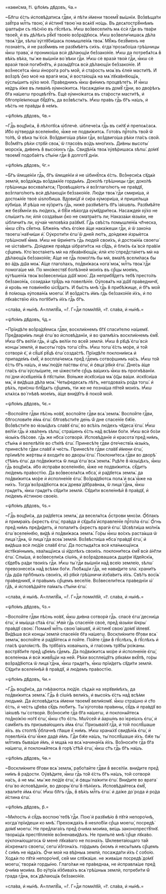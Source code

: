 =каѳи́сма, г҃і. ѱл҃о́мъ дв҃довъ, ч҃а.=

~Бл҃гѡ є҆́сть и҆сповѣ́датисѧ гдⷭ҇ви, и҆ пѣ́ти и҆́мени твоемꙋ̀ вы́шнїи. Воз̾вѣща́ти заꙋ́тра млⷭ҇ть твою̀, и҆ и҆́стинꙋ твою̀ на всѧ́кꙋ но́щь. Въ десѧтострꙋ́ннѣмъ ѱалты́ри съ пѣ́снїю въ гꙋ́слѣхъ. Ꙗ҆́кѡ воз̾весели́лъ мѧ є҆сѝ гдⷭ҇и въ тва́ри твое́й, и҆ въ дѣ́лѣхъ рꙋ́кꙋ твое́ю воз̾ра́дꙋюсѧ. Ꙗ҆́кѡ воз̾вели́чишасѧ дѣ́ла твоѧ̀ гдⷭ҇и, ѕѣлѡ̀ ᲂу҆глꙋби́шасѧ помышле́нїѧ твоѧ̀. Мꙋ́жь безꙋ́менъ не позна́етъ, и҆ не разꙋ́мивъ не разꙋмѣ́етъ си́хъ. є҆гда̀ прозѧбо́ша грѣ́шницы ꙗ҆́кѡ трава̀, и҆ пронико́ша всѝ дѣ́лающїи без̾зако́нїе. Ꙗ҆́кѡ да потребѧ́тсѧ в̾ вѣ́къ вѣ́ка, ты́ же вы́шнїи во́ вѣки гдⷭ҇и. Ꙗ҆́кѡ сѐ вразѝ твоѝ гдⷭ҇и, ꙗ҆́кѡ сѐ вразѝ твоѝ поги́бнꙋтъ, и҆ разы́дꙋтсѧ всѝ дѣ́лающїи без̾зако́нїе. И҆ воз̾несе́тсѧ ꙗ҆́кѡ и҆норо́га ро́гъ мо́й, и҆ ста́рость моѧ̀ въ є҆ле́и масти́тѣ. И҆ воз̾зрѣ̀ ѻ҆́ко моѐ на врагѝ моѧ̀, и҆ воста́ющїѧ на мѧ̀ лꙋка́внꙋющїѧ, ᲂу҆слы́шитъ ᲂу҆́хо моѐ. Пра́ведникъ ꙗ҆́кѡ фи́никъ процвѣте́тъ. И҆ ꙗ҆́кѡ ке́дръ и҆́же въ лива́нѣ ᲂу҆мно́житсѧ. Насажде́ни въ домꙋ̀ гдⷭ҇ни, во дво́рѣхъ бг҃а на́шегѡ процвѣтꙋ́тъ. Е҆щѐ ᲂу҆мно́жатсѧ въ ста́рости масти́тѣ, и҆ бл҃гопрїе́млюще бꙋ́дꙋтъ, да воз̾вѣстѧ́тъ. Ꙗ҆́кѡ пра́въ гдⷭ҇ь бг҃ъ на́шъ, и҆ нѣ́сть не пра́вды в̾ не́мъ.

=ѱл҃о́мъ дв҃довъ, ч҃в.=

~Гдⷭ҇ь воцр҃и́сѧ, в̾ лѣ́потꙋсѧ ѡ҆блечѐ. ѡ҆блече́сѧ гдⷭ҇ь въ си́лꙋ и҆ препоѧ́сасѧ. И҆́бо ᲂу҆твердѝ вселе́ннꙋю, ꙗ҆́же не подви́житсѧ. Гото́въ прⷭ҇то́лъ тво́й ѿ то́лѣ, ѿ́ вѣка ты̀ є҆сѝ. Воз̾двиго́ша рѣ́ки гдⷭ҇и, воз̾двиго́ша рѣ́ки гла́съ сво́й. Во́з̾мꙋтъ рѣ́ки стрꙋѝ своѧ̀, ѿ гласо́въ во́дъ мно́гихъ. Ди́вны высоты̀ морскі́ѧ, ди́венъ в̾ высо́кихъ гдⷭ҇ь. Свидѣ́нїѧ твоѧ̀ ᲂу҆вѣ́ришасѧ ѕѣлѡ̀. до́мꙋ твоемꙋ̀ подоба́етъ ст҃ы́ни гдⷭ҇и в̾ долготꙋ̀ дні́и.

=ѱл҃о́мъ дв҃довъ, ч҃г.=

~Бг҃ъ ѿмще́нїи гдⷭ҇ь, бг҃ъ ѿмще́нїи и҆ не ѡ҆бинꙋ́лсѧ є҆́сть. Воз̾неси́сѧ сꙋдѧ́и землѝ, воз̾да́ждь воз̾даѧ́нїе горды́мъ. Доко́лѣ грѣ́шницы гдⷭ҇и; доко́лѣ грѣ́шницы восхва́лѧтсѧ; Провѣща́ютъ и҆ воз̾глаго́лютъ не пра́вдꙋ, воз̾глаго́лютъ всѝ дѣ́лающїи без̾зако́нїе. Лю́ди твоѧ̀ гдⷭ҇и смири́ша, и҆ достоѧ́нїе твоѐ ѡ҆ѕло́биша. Вдови́цꙋ и҆ си́ра ᲂу҆мори́ша, и҆ прише́льца ᲂу҆би́ша. И҆ рѣ́ша не ᲂу҆́зритъ гдⷭ҇ь, нижѐ разꙋмѣ́етъ бг҃ъ і҆а́кѡвль. Разꙋмѣ́йте же безꙋ́мнїи въ лю́дехъ, и҆ бꙋ́їи нѣ́когда ᲂу҆мꙋдри́тесѧ. Насажде́и ᲂу҆́хо не слы́шитъ ли; и҆лѝ созда́выи ѻ҆́ко не сматрѧ́етъ ли; Наказа́ѧи ꙗ҆зы́ки, не ѡ҆бличи́тъ ли, ᲂу҆ча́и человѣ́ка ра́зꙋмꙋ. Гдⷭ҇ь свѣ́сть помышле́нїѧ чл҃ческа, ꙗ҆́кѡ сꙋ́ть сꙋ́етна. Бл҃же́нъ чл҃къ є҆го́же а҆́ще нака́жеши гдⷭ҇и, и҆ ѿ зако́на твоегѡ̀ наꙋчи́ши и҆̀. Оу҆кроти́ти є҆гѡ̀ ѿ дне́й лю́тъ, до́ндеже и҆зры́етсѧ грѣ́шномꙋ ꙗ҆́ма. Ꙗ҆́кѡ не ѿри́нетъ гдⷭ҇ь люде́й свои́хъ, и҆ достоѧ́нїѧ своегѡ̀ не ѡ҆ста́витъ. До́ндеже пра́вда ѡ҆брати́тсѧ на сꙋ́дъ, и҆ бли́зъ є҆ѧ̀ всѝ пра́вїи срⷣцемъ. Кто̀ воста́нетъ мѝ на лꙋка́внꙋющїѧ; и҆лѝ кто̀ спред̾ста́нетъ мѝ на дѣ́лающїѧ без̾зако́нїе; А҆́ще не гдⷭ҇ь помо́глъ бы мѝ, вма́лѣ всели́ласѧ бы во а҆́дъ дш҃а моѧ̀. А҆́ще глаго́лахъ, под̾ви́жасѧ нога̀ моѧ̀, млⷭ҇ть твоѧ̀ гдⷭ҇и помога́ше мѝ. По мно́жествꙋ болѣ́зней мои́хъ въ срⷣцы мое́мъ, ᲂу҆тѣше́нїѧ твоѧ̀ воз̾весели́ша дш҃ꙋ мою̀. Да неприбꙋ́детъ тебѣ̀ престо́лъ без̾зако́нїѧ, созида́ѧи трꙋ́дъ на повелѣ́нїе. Оу҆ловѧ́тъ на́ дш҃ꙋ пра́ведничꙋ, и҆ кро́вь не пови́ннꙋю ѡ҆сꙋ́дѧтъ. И҆ бы́сть мнѣ̀ гдⷭ҇ь в̾ прибѣ́жище, и҆ бг҃ъ мо́й в̾ по́мощь ᲂу҆пова́нїѧ моегѡ̀. И҆ воз̾да́стъ и҆́мъ гдⷭ҇ь без̾зако́нїе и҆́хъ, и҆ по лꙋка́вствїю и҆́хъ погꙋби́тъ и҆́хъ гдⷭ҇ь бг҃ъ.

=сла́ва, и҆ ны́нѣ. А҆=ллилꙋ́їѧ, =гⷤ. Г=дⷭ҇и поми́лꙋй, =г҃. сла́ва, и҆ ны́нѣ.=

=ѱл҃о́мъ дв҃довъ, ч҃д.=

~Прїидѣ́те воз̾ра́дꙋемсѧ гдⷭ҇ви, воскли́кнемъ бг҃ꙋ спаси́телю на́шемꙋ. Пред̾вари́мъ лицѐ є҆гѡ̀ во и҆сповѣ́данїи, и҆ во ѱалмѣ́хъ воскли́кнемъ є҆мꙋ̀. Ꙗ҆́кѡ бг҃ъ ве́лїи гдⷭ҇ь, и҆ цр҃ь ве́лїи по все́й землѝ. Ꙗ҆́кѡ в̾ рꙋцѣ̀ є҆гѡ̀ всѝ концы̀ землѝ, и҆ высоты̀ го́ръ тогѡ̀ сꙋ́ть. Ꙗ҆́кѡ тогѡ̀ є҆́сть мо́ре, и҆ то́й сотворѝ є҆̀, и҆ сꙋ́шꙋ рꙋ́цѣ є҆гѡ̀ созда́стѣ. Прїидѣ́те поклони́мсѧ и҆ припаде́мъ є҆мꙋ̀, и҆ воспла́чемсѧ пре́д̾ гдⷭ҇емъ сотво́ршимъ на́съ. Ꙗ҆́кѡ то́й є҆́сть бг҃ъ на́шъ, и҆ мы̀ лю́дїе па́ствы є҆гѡ̀, и҆ ѻ҆вца̀ рꙋкѝ є҆гѡ̀. Дне́сь а҆́ще гла́съ є҆гѡ̀ ᲂу҆слы́шите, не ѡ҆жести́те срⷣцъ ва́шихъ ꙗ҆́кѡ въ прогнѣ́ванїи. по́ дни и҆скꙋше́нїѧ в̾ пꙋсты́ни. Во́ньже и҆скꙋси́ша мѧ̀ ѻ҆ц҃ы ва́ши. и҆скꙋси́ша мѧ̀, и҆ ви́дѣша дѣ́ла моѧ̀. Четы́редесѧть лѣ́тъ, негодова́хъ ро́да тогѡ̀. и҆ рѣ́хъ, при́снѡ блꙋ́дѧтъ срⷣцемъ, ті́и же не позна́ша пꙋте́й мои́хъ. Ꙗ҆́кѡ клѧ́хсѧ во́ гнѣвѣ мое́мъ, а҆́ще вни́дꙋтъ в̾ поко́й мо́й.

=ѱл҃о́мъ дв҃довъ, ч҃є.=

~Воспо́йте гдⷭ҇ви пѣ́снь но́вꙋ, воспо́йте гдⷭ҇ви всѧ̀ землѧ̀. Воспо́йте гдⷭ҇ви, бл҃гослови́те и҆́мѧ є҆гѡ̀. бл҃говѣсти́те де́нь ѿ́ дне спасе́нїе бж҃їе. Воз̾вѣсти́те во ꙗ҆зы́цѣхъ сла́вꙋ є҆гѡ̀, во всѣ́хъ лю́дехъ чꙋдеса̀ є҆гѡ̀. Ꙗ҆́кѡ ве́лїи гдⷭ҇ь и҆ хва́ленъ ѕѣлѡ̀, стра́шенъ є҆́сть над̾ всѣ́ми бо́ги. Ꙗ҆́кѡ всѝ бо́зи ꙗ҆зы́къ бѣ́сове. гдⷭ҇ь же нб҃са̀ сотворѝ. И҆сповѣ́данїе и҆ красота̀ пред̾ ни́мъ, ст҃ы́нѧ и҆ велелѣ́пїе во ст҃и́лѣ є҆гѡ̀. Принесѣ́те гдⷭ҇ви ѻ҆те́чествїѧ ꙗ҆зы́къ, принесѣ́те гдⷭ҇ви сла́вꙋ и҆ че́сть. Принесѣ́те гдⷭ҇ви сла́вꙋ и҆́мени є҆гѡ̀, прїимѣ́те же́ртвы и҆ входи́те во дворы̀ є҆гѡ̀. Поклони́тесѧ гдⷭ҇ви во дворѣ̀ ст҃ѣ́мъ є҆гѡ̀. да под̾ви́житсѧ ѿ лица̀ є҆гѡ̀ всѧ̀ землѧ̀. Рцѣ́те в̾ ꙗ҆зы́цѣхъ, ꙗ҆́кѡ гдⷭ҇ь воцр҃и́сѧ. и҆́бо и҆спра́ви вселе́ннꙋю, ꙗ҆́же не подви́житсѧ. сꙋ́дитъ лю́демъ пра́востїю. Да воз̾веселѧ́тсѧ нб҃са̀, и҆ ра́дꙋетсѧ землѧ̀. да под̾ви́житсѧ мо́ре и҆ и҆сполне́нїе є҆гѡ̀. Воз̾ра́дꙋютсѧ полѧ̀ и҆ всѧ̀ ꙗ҆́же на ни́хъ. Тогда̀ воз̾ра́дꙋютсѧ всѧ̀ древа̀ дꙋбра́внаѧ, ѿ лица̀ гдⷭ҇нѧ, ꙗ҆́кѡ грѧде́тъ, ꙗ҆́кѡ грѧде́тъ сꙋди́ти землѝ. Сꙋди́ти вселе́ннѣй в̾ пра́вдꙋ, и҆ лю́демъ и҆́стиною свое́ю.

=ѱл҃о́мъ дв҃довъ, ч҃ѕ.=

~Гдⷭ҇ь воцр҃и́сѧ, да ра́дꙋетсѧ землѧ̀, да веселѧ́тсѧ ѻ҆́строви мно́зи. Ѻ҆́блакъ и҆ примра́къ ѻ҆́крестъ є҆гѡ̀, пра́вда и҆ сꙋдьба̀ и҆справле́нїе прⷭ҇то́ла є҆гѡ̀. Ѻ҆́гнь пред̾ ни́мъ пред̾и́детъ, и҆ попали́тъ ѻ҆́крестъ врагѝ є҆гѡ̀. Ѡ҆свѣти́ша мо́лнїѧ є҆гѡ̀ вселе́ннꙋю, ви́дѣ и҆ под̾ви́жасѧ землѧ̀. Го́ры ꙗ҆́кѡ во́скъ раста́ѧша ѿ лица̀ гдⷭ҇нѧ, ѿ лица̀ гдⷭ҇а всеѧ̀ землѝ. Воз̾вѣсти́ша нб҃са̀ пра́вдꙋ є҆гѡ̀, и҆ ви́дѣша всѝ лю́дїе сла́вꙋ є҆гѡ̀. Да постыдѧ́тсѧ всѝ кла́нѧющїисѧ и҆стꙋка́ннымъ, хва́лѧщїисѧ ѡ҆ и҆́долѣхъ свои́хъ. поклони́тесѧ є҆мꙋ̀ всѝ а҆́нг҃ли є҆гѡ̀. Слы́ша, и҆ воз̾весели́сѧ сїѡ́нъ, и҆ воз̾ра́довашасѧ дще́ри і҆ꙋде́йскїѧ, сꙋде́бъ ра́ди твои́хъ гдⷭ҇и. Ꙗ҆́кѡ ты̀ гдⷭ҇и вы́шнїи над̾ все́ю земле́ю, ѕѣлѡ̀ превознесе́сѧ над̾ всѣ́ми бо́ги. Лю́бѧщїи гдⷭ҇а, не нави́дите ѕла̀. храни́тъ гдⷭ҇ь дш҃а прпⷣбныхъ свои́хъ, и҆з̾ рꙋкѝ грѣ́шничи и҆зба́витъ и҆́хъ. Свѣ́тъ восїѧ̀ пра́ведникꙋ, и҆ пра́вымъ срⷣцемъ весе́лїе. Воз̾весели́тесѧ пра́веднїи ѡ҆́ гдⷭ҇ѣ, и҆ и҆сповѣ́дайте па́мѧть ст҃ы́ни є҆гѡ̀.

=сла́ва, и҆ ны́нѣ. А҆=ллилꙋ́їѧ, =гⷤ. Г=дⷭ҇и поми́лꙋй, =г҃. сла́ва, и҆ ны́нѣ.=

=ѱл҃о́мъ дв҃довъ, ч҃з.=

~Воспо́йте гдⷭ҇ви пѣ́снь но́вꙋ, ꙗ҆́кѡ ди́вна сотворѝ гдⷭ҇ь. спасѐ є҆гѡ̀ десни́ца є҆гѡ̀, и҆ мы́шца ст҃а́ѧ є҆гѡ̀. Ꙗ҆вѝ гдⷭ҇ь спасе́нїе своѐ, пред̾ ꙗ҆зы́ки ѿкры̀ пра́вдꙋ свою̀. Помѧнꙋ̀ млⷭ҇ть свою̀ і҆а́кѡвꙋ, и҆ и҆́стинꙋ свою̀ до́мꙋ і҆и҃левꙋ. Ви́дѣша всѝ концы̀ землѝ спасе́нїе бг҃а на́шегѡ. Воскли́кните бг҃ови всѧ̀ землѧ̀, воспо́йте и҆ ра́дꙋйтесѧ и҆ по́йте. По́йте гдⷭ҇ви в̾ гꙋ́слѣхъ, в̾ гꙋ́слѣхъ и҆ гла́сѣ ѱало́мстѣ. Въ трꙋба́хъ кова́ныхъ, и҆ гла́сомъ трꙋбы̀ ро́жаны. вострꙋби́те пред̾ цр҃е́мъ гдⷭ҇емъ. Да под̾ви́житсѧ мо́ре и҆ и҆сполне́нїе є҆гѡ̀, вселе́ннаѧ и҆ всѝ живꙋ́щїи на не́й. Рѣ́ки воспле́щꙋтъ рꙋка́ми вкꙋ́пѣ, го́ры воз̾ра́дꙋютсѧ ѿ лица̀ гдⷭ҇нѧ, ꙗ҆́кѡ грѧде́тъ, ꙗ҆́кѡ прїи́детъ сꙋди́ти землѝ. Сꙋди́ти вселе́ннѣй в̾ пра́вдꙋ, и҆ лю́демъ пра́востїю.

=ѱл҃о́мъ дв҃довъ, ч҃и.=

~Гдⷭ҇ь воцр҃и́сѧ, да гнѣ́ваютсѧ лю́дїе. сѣдѧ́и на херꙋви́мѣхъ, да под̾ви́житсѧ землѧ̀. Гдⷭ҇ь в̾ сїѡ́нѣ вели́къ, и҆ высо́къ є҆́сть над̾ всѣ́ми людьмѝ. Да и҆сповѣ́дѧтсѧ и҆́мени твоемꙋ̀ вели́комꙋ. ꙗ҆́кѡ стра́шно и҆ ст҃о є҆́сть, и҆ че́сть цр҃е́ва сꙋ́дъ лю́битъ. Ты̀ ᲂу҆гото́ва пра́вины, сꙋ́дъ и҆ пра́вдꙋ во і҆а́кѡвѣ ты̀ сотворѝ. Воз̾носи́те гдⷭ҇а бг҃а на́шегѡ, и҆ поклонѧ́йтесѧ под̾но́жїю но́гꙋ є҆гѡ̀, ꙗ҆́кѡ ст҃о є҆́сть. Мѡѷсе́й и҆ а҆арѡ́нъ во і҆єре́ѡхъ є҆гѡ̀, и҆ самꙋ́илъ въ призыва́ющихъ и҆́мѧ є҆гѡ̀. Призыва́хꙋ гдⷭ҇а, и҆ то́й послꙋ́шаше и҆́хъ. въ столпѣ̀ ѻ҆́блачнѣ гл҃аше к̾ ни́мъ. Ꙗ҆́кѡ хранѧ́хꙋ свидѣ́нїѧ є҆гѡ̀, и҆ повелѣ́нїѧ є҆гѡ̀ ꙗ҆́же дадѐ и҆́мъ. Гдⷭ҇и бж҃е на́шъ, ты̀ послꙋ́шаше и҆́хъ. бж҃е ты̀ млⷭ҇тивъ быва́ше и҆́мъ, и҆ мща́ѧ на всѧ̀ начина́нїѧ и҆́хъ. Воз̾носи́те гдⷭ҇а бг҃а на́шегѡ, и҆ поклонѧ́йтесѧ в̾ горѣ̀ ст҃ѣ́й є҆гѡ̀, ꙗ҆́кѡ ст҃ъ гдⷭ҇ь бг҃ъ на́шъ.

=ѱл҃о́мъ дв҃довъ, ч҃ѳ.=

~Воскли́кните бг҃ови всѧ̀ землѧ̀, рабо́тайте гдⷭ҇ви в̾ весе́лїи. вни́дите пред̾ ни́мъ в̾ ра́дости. Оу҆вѣ́дите, ꙗ҆́кѡ гдⷭ҇ь то́й є҆́сть бг҃ъ на́шъ, то́й сотворѝ на́съ, а҆ не мы̀. мы́ же лю́дїе є҆гѡ̀, и҆ ѻ҆вцы̀ па́жити є҆гѡ̀. Вни́дите во врата̀ є҆гѡ̀ во и҆сповѣ́данїи, во дворы̀ є҆гѡ̀ в̾ пѣ́нїихъ. И҆сповѣ́дайтесѧ є҆мꙋ̀, хвали́те и҆́мѧ є҆гѡ̀. Ꙗ҆́кѡ бл҃гъ гдⷭ҇ь, в̾ вѣ́къ млⷭ҇ть є҆гѡ̀. и҆ да́же до́ рода и҆ ро́да и҆́стина є҆гѡ̀.

=ѱл҃о́мъ дв҃довъ, р҃.=

~Ми́лость и҆ сꙋ́дъ воспою̀ тебѣ̀ гдⷭ҇и. Пою̀ и҆ разꙋмѣ́ю в̾ пꙋтѝ непоро́чнѣ, когда̀ прїи́деши ко мнѣ̀. Прехожда́хъ в̾ неѕло́бїи срⷣца моегѡ̀, посредѣ̀ до́мꙋ моегѡ̀. Не пред̾лага́хъ пред̾ ѻ҆чи́ма мои́ма, ве́щь законопрестꙋ́пнꙋ. творѧ́щїѧ престꙋпле́нїе воз̾ненави́дѣхъ. Не прильпѐ мнѣ̀ срⷣце лꙋка́во. ᲂу҆клонѧ́ющагосѧ ѿ менѐ лꙋка́ваго не позна́хъ. Ѡ҆клевета́ющаго та́й и҆́скренѧго своегѡ̀, сегѡ̀ и҆з̾гонѧ́хъ. го́рдымъ ѻ҆́комъ и҆ несы́тымъ срⷣцемъ с̾ си́мъ не ꙗ҆дѧ́хъ. Ѻ҆́чи моѝ на вѣ́рныѧ землѝ, посажда́ти и҆́хъ с̾ собо́ю. Ходѧ́и по пꙋтѝ непоро́чнꙋ, се́й ми слꙋжа́ше. не живѧ́ше посредѣ̀ до́мꙋ моегѡ̀, творѧ́и горды́ню. Глаго́лѧи не пра́веднаѧ, не и҆справлѧ́ше пред̾ ѻ҆чи́ма мои́ма. Во ᲂу҆́трїѧ и҆з̾бива́хъ всѧ̀ грѣ́шныѧ землѝ, потреби́ти ѿ́ града гдⷭ҇нѧ, всѧ̀ дѣ́лающїѧ без̾зако́нїе.

=сла́ва, и҆ ны́нѣ. А҆=ллилꙋ́їѧ, =гⷤ. Г=дⷭ҇и поми́лꙋй, =г҃. сла́ва, и҆ ны́нѣ.=

